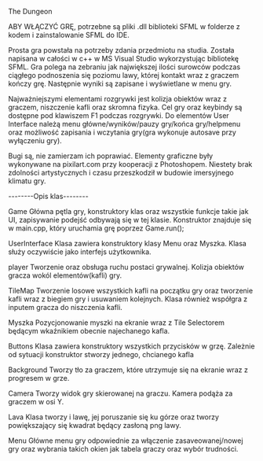 The Dungeon

ABY WŁĄCZYĆ GRĘ, potrzebne są pliki .dll biblioteki SFML w folderze z kodem i zainstalowanie SFML do IDE.

Prosta gra powstała na potrzeby zdania przedmiotu na studia. Została napisana w całości w c++ w MS Visual Studio wykorzystując bibliotekę SFML.
Gra polega na zebraniu jak największej ilości surowców podczas ciągłego podnoszenia się poziomu lawy, której kontakt wraz z graczem kończy grę.
Następnie wyniki są zapisane i wyświetlane w menu gry.

Najważniejszymi elementami rozgrywki jest kolizja obiektów wraz z graczem, niszczenie kafli oraz skromna fizyka.
Cel gry oraz keybindy są dostępne pod klawiszem F1 podczas rozgrywki.
Do elementów User Interface należą menu główne/wyników/pauzy gry/końca gry/helpmenu oraz możliwość zapisania i wczytania gry(gra wykonuje autosave przy wyłączeniu gry).

Bugi są, nie zamierzam ich poprawiać.
Elementy graficzne były wykonywane na pixilart.com przy kooperacji z Photoshopem. 
Niestety brak zdolności artystycznych i czasu przeszkodził w budowie imersyjnego klimatu gry.

--------Opis klas--------

Game
  Główna pętla gry, konstruktory klas oraz wszystkie funkcje takie jak UI, zapisywanie podejść odbywają się w tej klasie. Konstruktor znajduje się w main.cpp, który uruchamia grę poprzez Game.run();

UserInterface
  Klasa zawiera konstruktory klasy Menu oraz Myszka. Klasa służy oczywiście jako interfejs użytkownika.

player
  Tworzenie oraz obsługa ruchu postaci grywalnej.
  Kolizja obiektów gracza wokól elementów(kafli) gry.
  
TileMap
  Tworzenie losowe wszystkich kafli na początku gry oraz tworzenie kafli wraz z biegiem gry i usuwaniem kolejnych.
  Klasa również współgra z inputem gracza do niszczenia kafli.
  
Myszka
  Pozycjonowanie myszki na ekranie wraz z Tile Selectorem będącym wkaźnikiem obecnie najechanego kafla.

Buttons
  Klasa zawiera konstruktory wszystkich przycisków w grzę. Zależnie od sytuacji konstruktor stworzy jednego, chcianego kafla
 
Background
  Tworzy tło za graczem, które utrzymuje się na ekranie wraz z progresem w grze.

Camera
  Tworzy widok gry skierowanej na graczu. Kamera podąża za graczem w osi Y.

Lava
  Klasa tworzy i lawę, jej poruszanie się ku górze oraz tworzy powiększający się kwadrat będący zasłoną png lawy.

Menu
  Główne menu gry odpowiednie za włączenie zasaveowanej/nowej gry oraz wybrania takich okien jak tabela graczy oraz wybór trudności.

